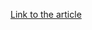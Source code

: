 [Link to the article](https://trellix.com/en-us/about/newsroom/stories/threat-labs/suspected-darkhotel-apt-activity-update.html)
